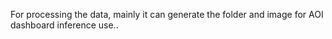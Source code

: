For processing the data, mainly it can generate the folder and image for AOI dashboard inference use..
